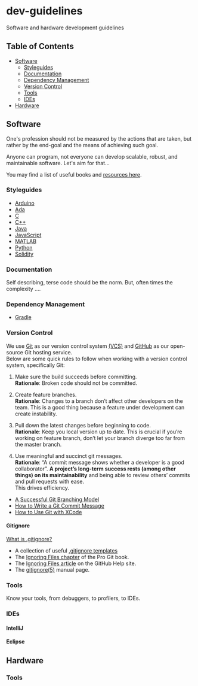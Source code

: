 # dev-guidelines
Software and hardware development guidelines

## Table of Contents

- [Software](#project-structure)
	- [Styleguides](#styleguides)
	- [Documentation](documentation)
	- [Dependency Management](#dependency-management)
	- [Version Control](#version-control)
	- [Tools](#tools)
	- [IDEs](#ides)
- [Hardware](#hardware)



## Software

One's profession should not be measured by the actions that are taken, but rather by the end-goal and the means of achieving such goal.

Anyone can program, not everyone can develop scalable, robust, and maintainable software. Let's aim for that...

You may find a list of useful books and [resources here](https://github.com/kPatch/awesome-developer-resources/blob/master/README.md#software-engineering).

### Styleguides

- [Arduino](https://www.arduino.cc/en/Reference/StyleGuide)
- [Ada]()
- [C](http://www.maultech.com/chrislott/resources/cstyle/indhill-cstyle.pdf)
- [C++](https://google.github.io/styleguide/cppguide.html)
- [Java](https://google.github.io/styleguide/javaguide.html)
- [JavaScript](https://github.com/feross/standard)
- [MATLAB](https://sites.google.com/site/matlabstyleguidelines/)
- [Python](https://google.github.io/styleguide/pyguide.html)
- [Solidity](http://solidity.readthedocs.io/en/develop/style-guide.html)

### Documentation

Self describing, terse code should be the norm. But, often times the complexity .... 

### Dependency Management

- [Gradle](https://gradle.org)

### Version Control

We use [Git](https://git-scm.com/) as our version control system [(VCS)](https://git-scm.com/book/en/v2/Getting-Started-About-Version-Control) and [GitHub](https://github.com/ATR-Lab) as our open-source Git hosting service.  
Below are some quick rules to follow when working with a version control system, specifically Git:

1. Make sure the build succeeds before committing.  
**Rationale**: Broken code should not be committed.

2. Create feature branches.  
**Rationale**: Changes to a branch don’t affect other developers on the team. This is a good thing because a feature under development can create instability.

3. Pull down the latest changes before beginning to code.  
**Rationale**: Keep you local version up to date. This is crucial if you’re working on feature branch, don’t let your branch diverge too far from the master branch.

4. Use meaningful and succinct git messages.  
**Rationale**: “A commit message shows whether a developer is a good collaborator”. **A project’s long-term success rests (among other things) on its maintainability** and being able to review others’ commits and pull requests with ease.  
This drives efficiency.

- [A Successful Git Branching Model](http://nvie.com/posts/a-successful-git-branching-model/)
- [How to Write a Git Commit Message](http://chris.beams.io/posts/git-commit/)
- [How to Use Git with XCode](https://www.youtube.com/watch?v=9jeQQ7xNb4U )

#### Gitignore

[What is .gitignore?](http://stackoverflow.com/questions/27850222/what-is-gitignore-exactly/27850270)

- A collection of useful [.gitignore templates](https://github.com/github/gitignore)
- The [Ignoring Files chapter](https://git-scm.com/book/en/v2/Git-Basics-Recording-Changes-to-the-Repository#Ignoring-Files) of the Pro Git book.
- The [Ignoring Files article](https://help.github.com/articles/ignoring-files/) on the GitHub Help site.
- The [gitignore(5)](https://git-scm.com/docs/gitignore) manual page.

### Tools

Know your tools, from debuggers, to profilers, to IDEs.

### IDEs

#### IntelliJ

#### Eclipse

## Hardware

### Tools
